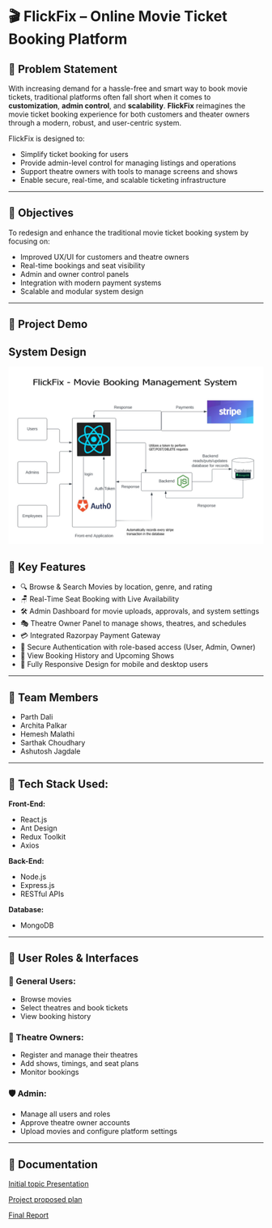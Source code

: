 # 🎬 FlickFix – Online Movie Ticket Booking Platform

## 📌 Problem Statement
With increasing demand for a hassle-free and smart way to book movie tickets, traditional platforms often fall short when it comes to **customization**, **admin control**, and **scalability**. **FlickFix** reimagines the movie ticket booking experience for both customers and theater owners through a modern, robust, and user-centric system.

FlickFix is designed to:
- Simplify ticket booking for users
- Provide admin-level control for managing listings and operations
- Support theatre owners with tools to manage screens and shows
- Enable secure, real-time, and scalable ticketing infrastructure

---

## 🎯 Objectives
To redesign and enhance the traditional movie ticket booking system by focusing on:
- Improved UX/UI for customers and theatre owners
- Real-time bookings and seat visibility
- Admin and owner control panels
- Integration with modern payment systems
- Scalable and modular system design

---

## 🎥 Project Demo

[](https://github.com/parthd06/SE_Team14_Client/blob/cf79137e3f1c2478e562be4215fb68e8d0c3647c/Documents/TEAM14_Flickfix_Demo.mp4)

## System Design

![System Design](https://github.com/parthd06/SE_Team14_Client/blob/cf79137e3f1c2478e562be4215fb68e8d0c3647c/Documents/System_Design.png)

## 🚀 Key Features

- 🔍 Browse & Search Movies by location, genre, and rating  
- 🪑 Real-Time Seat Booking with Live Availability  
- 🛠️ Admin Dashboard for movie uploads, approvals, and system settings  
- 🎭 Theatre Owner Panel to manage shows, theatres, and schedules  
- 💳 Integrated Razorpay Payment Gateway  
- 🔐 Secure Authentication with role-based access (User, Admin, Owner)  
- 🧾 View Booking History and Upcoming Shows  
- 📱 Fully Responsive Design for mobile and desktop users  

---

## 👥 Team Members

- Parth Dali  
- Archita Palkar  
- Hemesh Malathi  
- Sarthak Choudhary  
- Ashutosh Jagdale

---

## 🧱 Tech Stack Used:

**Front-End:**
- React.js  
- Ant Design  
- Redux Toolkit  
- Axios  

**Back-End:**
- Node.js  
- Express.js  
- RESTful APIs  

**Database:**
- MongoDB

---

## 🧩 User Roles & Interfaces

### 👤 General Users:
- Browse movies
- Select theatres and book tickets
- View booking history

### 🏢 Theatre Owners:
- Register and manage their theatres
- Add shows, timings, and seat plans
- Monitor bookings

### 🛡️ Admin:
- Manage all users and roles
- Approve theatre owner accounts
- Upload movies and configure platform settings

---

## 📄 Documentation
[Initial topic Presentation](https://github.com/parthd06/SE_Team14_Client/blob/main/Documents/FlickFix-Initial_Project_statement.pdf)

[Project proposed plan](https://github.com/parthd06/SE_Team14_Client/blob/main/Documents/Project_Plan.pdf)

[Final Report](https://github.com/parthd06/SE_Team14_Client/blob/main/Documents/Closure_Report.pdf)
